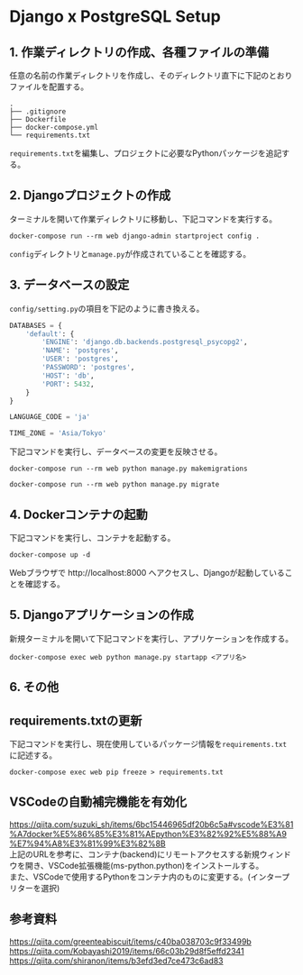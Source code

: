 # Django x PostgreSQL Setup

## 1. 作業ディレクトリの作成、各種ファイルの準備

任意の名前の作業ディレクトリを作成し、そのディレクトリ直下に下記のとおりファイルを配置する。
```
.
├── .gitignore
├── Dockerfile
├── docker-compose.yml
└── requirements.txt
```
`requirements.txt`を編集し、プロジェクトに必要なPythonパッケージを追記する。

## 2. Djangoプロジェクトの作成

ターミナルを開いて作業ディレクトリに移動し、下記コマンドを実行する。
```
docker-compose run --rm web django-admin startproject config .
```
`config`ディレクトリと`manage.py`が作成されていることを確認する。

## 3. データベースの設定

`config/setting.py`の項目を下記のように書き換える。
```python
DATABASES = {
    'default': {
        'ENGINE': 'django.db.backends.postgresql_psycopg2',
        'NAME': 'postgres',
        'USER': 'postgres',
        'PASSWORD': 'postgres',
        'HOST': 'db',
        'PORT': 5432,
    }
}
```
```python
LANGUAGE_CODE = 'ja'

TIME_ZONE = 'Asia/Tokyo'
```

下記コマンドを実行し、データベースの変更を反映させる。
```
docker-compose run --rm web python manage.py makemigrations
```
```
docker-compose run --rm web python manage.py migrate
```

## 4. Dockerコンテナの起動

下記コマンドを実行し、コンテナを起動する。
```
docker-compose up -d
```
Webブラウザで http://localhost:8000 へアクセスし、Djangoが起動していることを確認する。

## 5. Djangoアプリケーションの作成

新規ターミナルを開いて下記コマンドを実行し、アプリケーションを作成する。
```
docker-compose exec web python manage.py startapp <アプリ名>
```

## 6. その他

## requirements.txtの更新

下記コマンドを実行し、現在使用しているパッケージ情報を`requirements.txt`に記述する。
```
docker-compose exec web pip freeze > requirements.txt
```

## VSCodeの自動補完機能を有効化

https://qiita.com/suzuki_sh/items/6bc15446965df20b6c5a#vscode%E3%81%A7docker%E5%86%85%E3%81%AEpython%E3%82%92%E5%88%A9%E7%94%A8%E3%81%99%E3%82%8B<br>
上記のURLを参考に、コンテナ(backend)にリモートアクセスする新規ウィンドウを開き、VSCode拡張機能(ms-python.python)をインストールする。<br>
また、VSCodeで使用するPythonをコンテナ内のものに変更する。(インタープリターを選択)

## 参考資料

https://qiita.com/greenteabiscuit/items/c40ba038703c9f33499b<br>
https://qiita.com/Kobayashi2019/items/66c03b29d8f5effd2341<br>
https://qiita.com/shiranon/items/b3efd3ed7ce473c6ad83<br>
